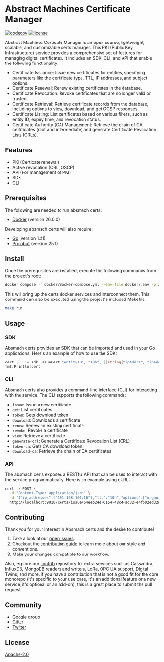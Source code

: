 # Abstract Machines Certificate Manager

[![codecov](https://codecov.io/gh/absmach/certs/graph/badge.svg?token=M1rtItXAFd)](https://codecov.io/gh/absmach/certs)
[![license][license]](LICENSE)

Abstract Machines Certicate Manager is an open source, lightweight, scalable, and customizable certs manager. This PKI (Public Key Infrastructure) service provides a comprehensive set of features for managing digital certificates. It includes an SDK, CLI, and API that enable the following functionality:

- Certificate Issuance: Issue new certificates for entities, specifying parameters like the certificate type, TTL, IP addresses, and subject options.
- Certificate Renewal: Renew existing certificates in the database.
- Certificate Revocation: Revoke certificates that are no longer valid or trusted.
- Certificate Retrieval: Retrieve certificate records from the database, including options to view, download, and get OCSP responses.
- Certificate Listing: List certificates based on various filters, such as entity ID, expiry time, and revocation status.
- Certificate Authority (CA) Management: Retrieve the chain of CA certificates (root and intermediate) and generate Certificate Revocation Lists (CRLs).

## Features

- PKI (Certicate renewal)
- Active revocation (CRL, OSCP)
- API (For management of PKI)
- SDK
- CLI

## Prerequisites

The following are needed to run absmach certs:

- [Docker](https://docs.docker.com/install/) (version 26.0.0)

Developing absmach certs will also require:

- [Go](https://golang.org/doc/install) (version 1.21)
- [Protobuf](https://github.com/protocolbuffers/protobuf#protocol-compiler-installation) (version 25.1)

## Install

Once the prerequisites are installed, execute the following commands from the project's root:

```bash
docker compose -f docker/docker-compose.yml --env-file docker/.env -p absmach up
```

This will bring up the certs docker services and interconnect them. This command can also be executed using the project's included Makefile:

```bash
make run
```

## Usage

### SDK

 Absmach certs provides an SDK that can be imported and used in your Go applications. Here's an example of how to use the SDK:

 ```go
 cert , _ := sdk.IssueCert("entityID", "10h", []string{"ipAddr1", "ipAddr2"}, sdk.Options{CommonName: "commonName"})
fmt.Println(cert)
 ```

### CLI

Absmach certs also provides a command-line interface (CLI) for interacting with the service. The CLI supports the following commands:

- `issue`: Issue a new certificate
- `get`: List certificates
- `token`: Gets download token
- `download`: Downloads a certificate
- `renew`: Renew an existing certificate
- `revoke`: Revoke a certificate
- `view`: Retrieve a certificate
- `generate-crl`: Generate a Certificate Revocation List (CRL)
- `token-ca`: Gets CA download token
- `download-ca`: Retrieve the chain of CA certificates

### API

The absmach certs exposes a RESTful API that can be used to interact with the service programmatically. Here is an example using cURL:

```bash
curl -X POST \
  -H "Content-Type: application/json" \
  -d '{"ip_addresses":["191.168.101.16"],"ttl":"10h","options":{"organization":["organization_name"]}}' \
  http://localhost:9010/certs/issue/64eeb24e-6154-48c4-ad32-e4fb02ed32da\?common_name\=thing
```

## Contributing

Thank you for your interest in Absmach certs and the desire to contribute!

1. Take a look at our [open issues](https://github.com/absmach/certs/issues).
2. Checkout the [contribution guide](CONTRIBUTING.md) to learn more about our style and conventions.
3. Make your changes compatible to our workflow.

Also, explore our [contrib][contrib] repository for extra services such as Cassandra, InfluxDB, MongoDB readers and writers, LoRa, OPC UA support, Digital Twins, and more. If you have a contribution that is not a good fit for the core monorepo (it's specific to your use case, it's an additional feature or a new service, it's optional or an add-on), this is a great place to submit the pull request.

## Community

- [Google group][forum]
- [Gitter][gitter]
- [Twitter][twitter]

## License

[Apache-2.0](LICENSE)

[contrib]: https://www.github.com/absmach/mg-contrib
[forum]: https://groups.google.com/forum/#!forum/mainflux
[gitter]: https://gitter.im/absmach/magistrala?utm_source=badge&utm_medium=badge&utm_campaign=pr-badge&utm_content=badge
[license]: https://img.shields.io/badge/license-Apache%20v2.0-blue.svg
[twitter]: https://twitter.com/absmach
